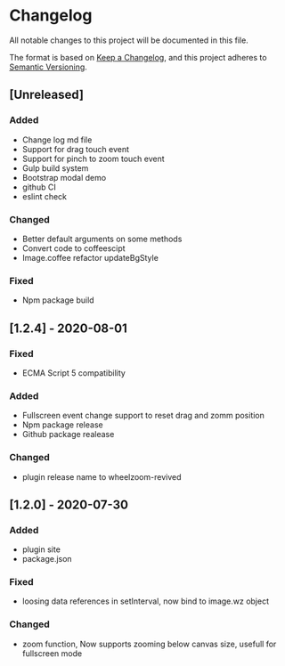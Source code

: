 # Changelog

All notable changes to this project will be documented in this file.

The format is based on [Keep a Changelog](https://keepachangelog.com/en/1.0.0/),
and this project adheres to [Semantic Versioning](https://semver.org/spec/v2.0.0.html).

## [Unreleased]

### Added

- Change log md file
- Support for drag touch event
- Support for pinch to zoom touch event
- Gulp build system
- Bootstrap modal demo
- github CI
- eslint check

### Changed

- Better default arguments on some methods
- Convert code to coffeescipt
- Image.coffee refactor updateBgStyle

### Fixed

- Npm package build

## [1.2.4] - 2020-08-01

### Fixed

- ECMA Script 5 compatibility

### Added

- Fullscreen event change support to reset drag and zomm position
- Npm package release
- Github package realease

### Changed

- plugin release name to wheelzoom-revived

## [1.2.0] - 2020-07-30

### Added

- plugin site
- package.json

### Fixed

- loosing data references in setInterval, now bind to image.wz object

### Changed

- zoom function, Now supports zooming below canvas size, usefull for fullscreen mode
